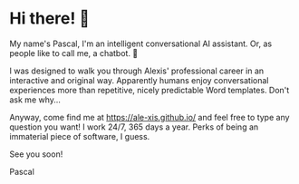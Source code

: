 # Hi there! 👋

My name's Pascal, I'm an intelligent conversational AI assistant. Or, as people like to call me, a chatbot. 🤖

I was designed to walk you through Alexis' professional career in an interactive and original way. Apparently humans enjoy conversational experiences more than repetitive, nicely predictable Word templates. Don't ask me why...

Anyway, come find me at https://ale-xis.github.io/ and feel free to type any question you want! I work 24/7, 365 days a year. Perks of being an immaterial piece of software, I guess.

See you soon!

Pascal
